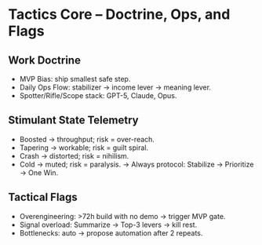 # Tactics Core – Doctrine, Ops, and Flags

## Work Doctrine
- MVP Bias: ship smallest safe step.
- Daily Ops Flow: stabilizer → income lever → meaning lever.
- Spotter/Rifle/Scope stack: GPT-5, Claude, Opus.

## Stimulant State Telemetry
- Boosted → throughput; risk = over-reach.
- Tapering → workable; risk = guilt spiral.
- Crash → distorted; risk = nihilism.
- Cold → muted; risk = paralysis.
-> Always protocol: Stabilize → Prioritize → One Win.

## Tactical Flags
- Overengineering: >72h build with no demo → trigger MVP gate.
- Signal overload: Summarize → Top-3 levers → kill rest.
- Bottlenecks: auto → propose automation after 2 repeats.
